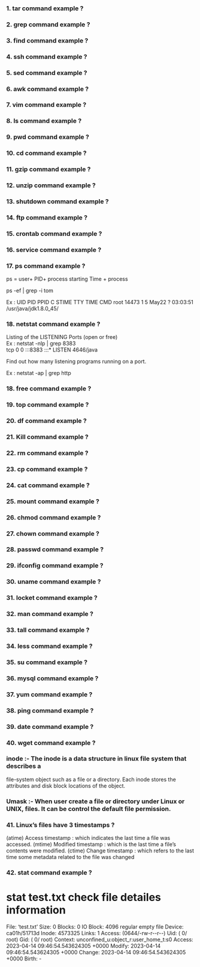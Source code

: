 ### 1. tar command example ?
### 2. grep command example ?
### 3. find command example ?
### 4. ssh command example ?
### 5. sed command example ?
### 6. awk command example ?
### 7. vim command example ?
### 8. ls command example ?
### 9. pwd command example ?
### 10. cd command example ?
### 11. gzip command example ?
### 12. unzip command example ?
### 13. shutdown command example ?
### 14. ftp command example ?
### 15. crontab command example ?
### 16. service command example ?
### 17. ps command example ?
 ps =   user+ PID+  process starting Time + process
 
 ps -ef | grep -i tom 
 
 Ex :     UID        PID    PPID  C   STIME  TTY          TIME       CMD
          root     14473     1    5   May22  ?        03:03:51       /usr/java/jdk1.8.0_45/
### 18. netstat command example ?
Listing of the LISTENING Ports (open or free)	   
Ex :  netstat -nlp  | grep 8383  
      tcp        0      0 :::8383                     :::*                        LISTEN      4646/java 

 Find out how many listening programs running on a port.
 
 Ex :   netstat -ap | grep http 

### 18. free command example ?
### 19. top command example ?
### 20. df command example ?
### 21. Kill command example ?
### 22. rm command example ?
### 23. cp command example ?
### 24. cat command example ?
### 25. mount command example ?
### 26. chmod command example ?
### 27. chown command example ?
### 28. passwd command example ?
### 29. ifconfig command example ?
### 30. uname command example ?
### 31. locket command example ?
### 32. man command example ?
### 33. tall command example ?
### 34. less command example ?
### 35. su command example ?
### 36. mysql command example ?
### 37. yum command example ?
### 38. ping command example ?
### 39. date command example ?
### 40. wget command example ?
### inode  :-   The inode is a data structure in linux file system that describes a 
file-system object such as a file or a directory. Each inode stores the attributes and disk block
 locations of the object.


### Umask   :-   When user create a file or directory under Linux or UNIX, files. It can be  control the default file permission.

### 41. Linux’s files have 3 timestamps ?

(atime) Access timestamp : which indicates the last time a file was accessed.
(mtime) Modified timestamp : which is the last time a file’s contents were modified.
(ctime) Change timestamp : which refers to the last time some metadata related to the file was changed

### 42. stat command example ?
# stat test.txt                          check  file detailes information
  File: ‘test.txt’
  Size: 0               Blocks: 0          IO Block: 4096   regular empty file
Device: ca01h/51713d    Inode: 4573325     Links: 1
Access: (0644/-rw-r--r--)  Uid: (    0/    root)   Gid: (    0/    root)
Context: unconfined_u:object_r:user_home_t:s0
Access: 2023-04-14 09:46:54.543624305 +0000
Modify: 2023-04-14 09:46:54.543624305 +0000
Change: 2023-04-14 09:46:54.543624305 +0000
 Birth: -


